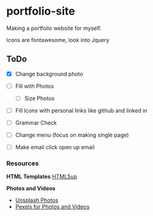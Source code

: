 # portfolio-site
Making a portfolio website for myself.

Icons are fontawesome, look into Jquery


## ToDo
* [x] Change background photo
* [ ] Fill with Photos
    * [ ] Size Photos
* [ ] Fill Icons with personal links like github and linked in
* [ ] Grammar Check
* [ ] Change menu (focus on making single page)
* [ ] Make email click open up email


### Resources
**HTML Templates**
[HTML5up](https://html5up.net/)


**Photos and Videos**
* [Unsplash Photos](https://unsplash.com/)
* [Pexels for Photos and Videos](https://www.pexels.com/search/videos/vacation%20beach%20/)